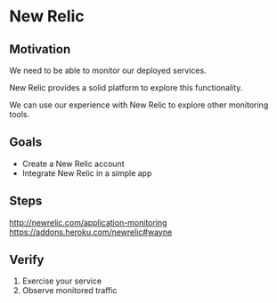 # New Relic

## Motivation

We need to be able to monitor our deployed services.

New Relic provides a solid platform to explore this functionality.

We can use our experience with New Relic to explore other monitoring tools.


## Goals

* Create a New Relic account
* Integrate New Relic in a simple app


## Steps

http://newrelic.com/application-monitoring
https://addons.heroku.com/newrelic#wayne


## Verify

1. Exercise your service
1. Observe monitored traffic